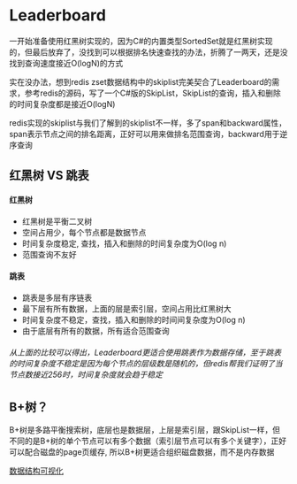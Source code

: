 # Leaderboard

<p>一开始准备使用红黑树实现的，因为C#的内置类型SortedSet就是红黑树实现的，但最后放弃了，没找到可以根据排名快速查找的办法，折腾了一两天，还是没找到查询速度接近O(logN)的方式</p>
<p>实在没办法，想到redis zset数据结构中的skiplist完美契合了Leaderboard的需求，参考redis的源码，写了一个C#版的SkipList，SkipList的查询，插入和删除的时间复杂度都是接近O(logN)</p>
<p>redis实现的skiplist与我们了解到的skiplist不一样，多了span和backward属性，span表示节点之间的排名距离，正好可以用来做排名范围查询，backward用于逆序查询</p>

## 红黑树 VS 跳表

#### 红黑树
+ 红黑树是平衡二叉树
+ 空间占用少，每个节点都是数据节点
+ 时间复杂度稳定, 查找，插入和删除的时间复杂度为O(log n)
+ 范围查询不友好
#### 跳表
- 跳表是多层有序链表
- 最下层有所有数据，上面的层是索引层，空间占用比红黑树大
- 时间复杂度不稳定，查找，插入和删除的时间间复杂度为O(log n)
- 由于底层有所有的数据，所有适合范围查询

###### 从上面的比较可以得出，Leaderboard更适合使用跳表作为数据存储，至于跳表的时间复杂度不稳定是因为每个节点的层级数是随机的，但redis帮我们证明了当节点数接近256时，时间复杂度就会趋于稳定

## B+树？
B+树是多路平衡搜索树，底层也是数据层，上层是索引层，跟SkipList一样，但不同的是B+树的单个节点可以有多个数据（索引层节点可以有多个关键字），正好可以配合磁盘的page页缓存, 所以B+树更适合组织磁盘数据，而不是内存数据

[数据结构可视化](https://www.cs.usfca.edu/~galles/visualization/RedBlack.html)
